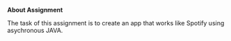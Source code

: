**About Assignment**

The task of this assignment is to create an app that works like Spotify using asychronous JAVA.
